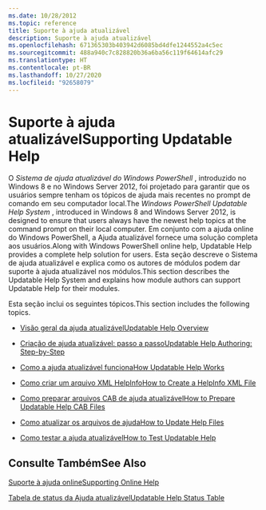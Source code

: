 ```yaml
---
ms.date: 10/28/2012
ms.topic: reference
title: Suporte à ajuda atualizável
description: Suporte à ajuda atualizável
ms.openlocfilehash: 671365303b403942d6085bd4dfe1244552a4c5ec
ms.sourcegitcommit: 488a940c7c828820b36a6ba56c119f64614afc29
ms.translationtype: HT
ms.contentlocale: pt-BR
ms.lasthandoff: 10/27/2020
ms.locfileid: "92658079"
---
```

# <a name="supporting-updatable-help"></a><span data-ttu-id="d2b15-103">Suporte à ajuda atualizável</span><span class="sxs-lookup"><span data-stu-id="d2b15-103">Supporting Updatable Help</span></span>

<span data-ttu-id="d2b15-104">O *Sistema de ajuda atualizável do Windows PowerShell* , introduzido no Windows 8 e no Windows Server 2012, foi projetado para garantir que os usuários sempre tenham os tópicos de ajuda mais recentes no prompt de comando em seu computador local.</span><span class="sxs-lookup"><span data-stu-id="d2b15-104">The *Windows PowerShell Updatable Help System* , introduced in Windows 8 and Windows Server 2012, is designed to ensure that users always have the newest help topics at the command prompt on their local computer.</span></span> <span data-ttu-id="d2b15-105">Em conjunto com a ajuda online do Windows PowerShell, a Ajuda atualizável fornece uma solução completa aos usuários.</span><span class="sxs-lookup"><span data-stu-id="d2b15-105">Along with Windows PowerShell online help, Updatable Help provides a complete help solution for users.</span></span> <span data-ttu-id="d2b15-106">Esta seção descreve o Sistema de ajuda atualizável e explica como os autores de módulos podem dar suporte à ajuda atualizável nos módulos.</span><span class="sxs-lookup"><span data-stu-id="d2b15-106">This section describes the Updatable Help System and explains how module authors can support Updatable Help for their modules.</span></span>

<span data-ttu-id="d2b15-107">Esta seção inclui os seguintes tópicos.</span><span class="sxs-lookup"><span data-stu-id="d2b15-107">This section includes the following topics.</span></span>

- [<span data-ttu-id="d2b15-108">Visão geral da ajuda atualizável</span><span class="sxs-lookup"><span data-stu-id="d2b15-108">Updatable Help Overview</span></span>](./updatable-help-overview.md)

- [<span data-ttu-id="d2b15-109">Criação de ajuda atualizável: passo a passo</span><span class="sxs-lookup"><span data-stu-id="d2b15-109">Updatable Help Authoring: Step-by-Step</span></span>](./updatable-help-authoring-step-by-step.md)

- [<span data-ttu-id="d2b15-110">Como a ajuda atualizável funciona</span><span class="sxs-lookup"><span data-stu-id="d2b15-110">How Updatable Help Works</span></span>](./how-updatable-help-works.md)

- [<span data-ttu-id="d2b15-111">Como criar um arquivo XML HelpInfo</span><span class="sxs-lookup"><span data-stu-id="d2b15-111">How to Create a HelpInfo XML File</span></span>](./how-to-create-a-helpinfo-xml-file.md)

- [<span data-ttu-id="d2b15-112">Como preparar arquivos CAB de ajuda atualizável</span><span class="sxs-lookup"><span data-stu-id="d2b15-112">How to Prepare Updatable Help CAB Files</span></span>](./how-to-prepare-updatable-help-cab-files.md)

- [<span data-ttu-id="d2b15-113">Como atualizar os arquivos de ajuda</span><span class="sxs-lookup"><span data-stu-id="d2b15-113">How to Update Help Files</span></span>](./how-to-update-help-files.md)

- [<span data-ttu-id="d2b15-114">Como testar a ajuda atualizável</span><span class="sxs-lookup"><span data-stu-id="d2b15-114">How to Test Updatable Help</span></span>](./how-to-test-updatable-help.md)

## <a name="see-also"></a><span data-ttu-id="d2b15-115">Consulte Também</span><span class="sxs-lookup"><span data-stu-id="d2b15-115">See Also</span></span>

[<span data-ttu-id="d2b15-116">Suporte à ajuda online</span><span class="sxs-lookup"><span data-stu-id="d2b15-116">Supporting Online Help</span></span>](./supporting-online-help.md)

[<span data-ttu-id="d2b15-117">Tabela de status da Ajuda atualizável</span><span class="sxs-lookup"><span data-stu-id="d2b15-117">Updatable Help Status Table</span></span>](/windows/deployment/deploy-whats-new)
